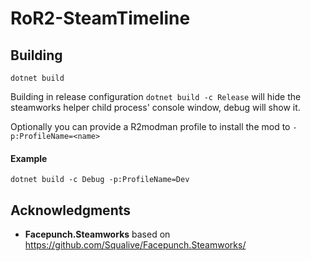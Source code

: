 # RoR2-SteamTimeline

## Building
`dotnet build`

Building in release configuration `dotnet build -c Release` will hide the steamworks helper child process' console window, debug will show it.

Optionally you can provide a R2modman profile to install the mod to `-p:ProfileName=<name>`
#### Example
```
dotnet build -c Debug -p:ProfileName=Dev
```

## Acknowledgments
* **Facepunch.Steamworks** based on https://github.com/Squalive/Facepunch.Steamworks/
